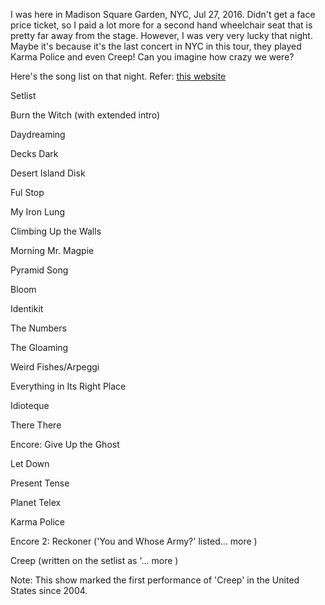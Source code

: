 I was here in Madison Square Garden, NYC, Jul 27, 2016. Didn't get a face price ticket, so I paid a lot more for a second hand wheelchair seat that is pretty far away from the stage. However, I was very very lucky that night. Maybe it's because it's the last concert in NYC in this tour, they played Karma Police and even Creep! Can you imagine how crazy we were? 

Here's the song list on that night. 
Refer: [this website](http://www.setlist.fm/setlist/radiohead/2016/madison-square-garden-new-york-ny-3ff616f.html)

Setlist
 
Burn the Witch
(with extended intro)

Daydreaming

Decks Dark

Desert Island Disk

Ful Stop

My Iron Lung

Climbing Up the Walls

Morning Mr. Magpie

Pyramid Song

Bloom

Identikit

The Numbers

The Gloaming

Weird Fishes/Arpeggi

Everything in Its Right Place

Idioteque

There There

Encore:
Give Up the Ghost

Let Down

Present Tense

Planet Telex

Karma Police

Encore 2:
Reckoner
('You and Whose Army?' listed… more )

Creep
(written on the setlist as '… more )

Note: This show marked the first performance of 'Creep' in the United States since 2004.

 
